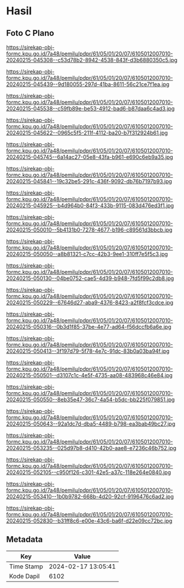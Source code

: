 # Hasil

## Foto C Plano

https://sirekap-obj-formc.kpu.go.id/7a48/pemilu/pdpr/61/05/01/20/07/6105012007010-20240215-045308--c53d78b2-8942-4538-843f-d3b6880350c5.jpg

https://sirekap-obj-formc.kpu.go.id/7a48/pemilu/pdpr/61/05/01/20/07/6105012007010-20240215-045439--9d180055-297d-41ba-8611-56c21ce7f1ea.jpg

https://sirekap-obj-formc.kpu.go.id/7a48/pemilu/pdpr/61/05/01/20/07/6105012007010-20240215-045538--c59fb89e-be53-4912-bad6-b87daa6c4ad3.jpg

https://sirekap-obj-formc.kpu.go.id/7a48/pemilu/pdpr/61/05/01/20/07/6105012007010-20240215-045622--0965c5f5-211f-4112-ba20-b7f312924b61.jpg

https://sirekap-obj-formc.kpu.go.id/7a48/pemilu/pdpr/61/05/01/20/07/6105012007010-20240215-045745--6a14ac27-05e8-43fa-b961-e690c6eb9a35.jpg

https://sirekap-obj-formc.kpu.go.id/7a48/pemilu/pdpr/61/05/01/20/07/6105012007010-20240215-045841--19c32be5-291c-436f-9092-db76b7197b93.jpg

https://sirekap-obj-formc.kpu.go.id/7a48/pemilu/pdpr/61/05/01/20/07/6105012007010-20240215-045925--b4d964b0-84f3-433b-9115-083d476ed3f1.jpg

https://sirekap-obj-formc.kpu.go.id/7a48/pemilu/pdpr/61/05/01/20/07/6105012007010-20240215-050010--5b4131b0-7278-4677-b196-c89561d3bbcb.jpg

https://sirekap-obj-formc.kpu.go.id/7a48/pemilu/pdpr/61/05/01/20/07/6105012007010-20240215-050050--a8b81321-c7cc-42b3-9ee1-310ff7e5f5c3.jpg

https://sirekap-obj-formc.kpu.go.id/7a48/pemilu/pdpr/61/05/01/20/07/6105012007010-20240215-050130--04be0752-cae5-4d39-b948-7fd5f99c2db8.jpg

https://sirekap-obj-formc.kpu.go.id/7a48/pemilu/pdpr/61/05/01/20/07/6105012007010-20240215-050229--67646d27-aba9-4376-8423-a2f8fcf3cdce.jpg

https://sirekap-obj-formc.kpu.go.id/7a48/pemilu/pdpr/61/05/01/20/07/6105012007010-20240215-050316--0b3d1f85-37be-4e77-ad64-f56dccfb6a6e.jpg

https://sirekap-obj-formc.kpu.go.id/7a48/pemilu/pdpr/61/05/01/20/07/6105012007010-20240215-050413--3f197d79-5f78-4e7c-91dc-83b0a03ba94f.jpg

https://sirekap-obj-formc.kpu.go.id/7a48/pemilu/pdpr/61/05/01/20/07/6105012007010-20240215-050501--d3107c1c-4e5f-4735-aa08-483968c46e84.jpg

https://sirekap-obj-formc.kpu.go.id/7a48/pemilu/pdpr/61/05/01/20/07/6105012007010-20240215-050550--8eb35e47-36c7-4a54-b5dc-bb225f079851.jpg

https://sirekap-obj-formc.kpu.go.id/7a48/pemilu/pdpr/61/05/01/20/07/6105012007010-20240215-050643--92a1dc7d-dba5-4489-b798-ea3bab49bc27.jpg

https://sirekap-obj-formc.kpu.go.id/7a48/pemilu/pdpr/61/05/01/20/07/6105012007010-20240215-053235--025d97b8-d410-42b0-aae8-e7236c46b752.jpg

https://sirekap-obj-formc.kpu.go.id/7a48/pemilu/pdpr/61/05/01/20/07/6105012007010-20240215-052105--c950f126-c301-42e5-a37c-118e264e0840.jpg

https://sirekap-obj-formc.kpu.go.id/7a48/pemilu/pdpr/61/05/01/20/07/6105012007010-20240215-053410--1b0b9782-668b-4d20-92cf-9196476c6ad2.jpg

https://sirekap-obj-formc.kpu.go.id/7a48/pemilu/pdpr/61/05/01/20/07/6105012007010-20240215-052830--b31ff8c6-e00e-43c6-ba6f-d22e09cc72bc.jpg


## Metadata

| Key        | Value               |
| ---------- | ------------------- |
| Time Stamp | 2024-02-17 13:05:41 |
| Kode Dapil | 6102                |



